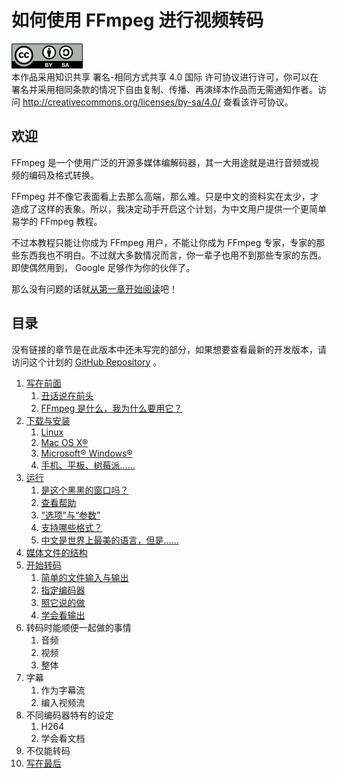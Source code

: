 # 如何使用 FFmpeg 进行视频转码

![CC-BY-SA](image/by-sa.png)  
本作品采用知识共享 署名-相同方式共享 4.0 国际 许可协议进行许可，你可以在署名并采用相同条款的情况下自由复制、传播、再演绎本作品而无需通知作者。访问 <http://creativecommons.org/licenses/by-sa/4.0/> 查看该许可协议。

## 欢迎

FFmpeg 是一个使用广泛的开源多媒体编解码器，其一大用途就是进行音频或视频的编码及格式转换。

FFmpeg 并不像它表面看上去那么高端，那么难。只是中文的资料实在太少，才造成了这样的表象。所以，我决定动手开启这个计划，为中文用户提供一个更简单易学的 FFmpeg 教程。

不过本教程只能让你成为 FFmpeg 用户，不能让你成为 FFmpeg 专家，专家的那些东西我也不明白。不过就大多数情况而言，你一辈子也用不到那些专家的东西。即使偶然用到， Google 足够作为你的伙伴了。

那么没有问题的话就[从第一章开始阅读](01-write-in-front.md)吧！

## 目录

没有链接的章节是在此版本中还未写完的部分，如果想要查看最新的开发版本，请访问这个计划的 [GitHub Repository](https://github.com/FiveYellowMice/how-to-convert-videos-with-ffmpeg-zh) 。

1.	[写在前面](01-write-in-front.md)
	1.	[丑话说在前头](01-write-in-front.md#unpleasant-words-in-front)
	2.	[FFmpeg 是什么，我为什么要用它？](01-write-in-front.md#what-is-ffmpeg-why-use-it)
2.	[下载与安装](02-download-and-install.md)
	1.	[Linux](02-download-and-install.md#linux)
	2.	[Mac OS X&reg;](02-download-and-install.md#mac-os-x)
	3.	[Microsoft&reg; Windows&reg;](02-download-and-install.md#microsoft-windows)
	4.	[手机、平板、树莓派……](02-download-and-install.md#phone-tablet-rasppi)
3.	[运行](03-execute.md)
	1.	[是这个黑黑的窗口吗？](03-execute.md#this-black-window)
	2.	[查看帮助](03-execute.md#look-help)
	3.	[“选项”与“参数”](03-execute.md#options-and-arguments)
	4.	[支持哪些格式？](03-execute.md#what-formats-supported)
	5.	[中文是世界上最美的语言，但是……](03-execute.md#chinese-is-most-beautiful-but)
4.	[媒体文件的结构](04-media-file-structure.md)
5.	[开始转码](05-start-converting.md)
	1.	[简单的文件输入与输出](05-start-converting.md#simple-io)
	2.	[指定编码器](05-start-converting.md#specify-codec)
	3.	[照它说的做](05-start-converting.md#do-what-it-says)
	4.	[学会看输出](05-start-converting.md#learn-to-look-output)
6.	转码时能顺便一起做的事情
	1.	音频
	2.	视频
	3.	整体
7.	字幕
	1.	作为字幕流
	2.	编入视频流
8.	不同编码器特有的设定
	1.	H264
	2.	学会看文档
9.	不仅能转码
10.	[写在最后](10-write-in-end.md)
